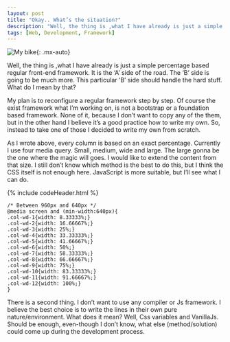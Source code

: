 ```yaml
---
layout: post
title: "Okay.. What’s the situation?"
description: "Well, the thing is ,what I have already is just a simple percentage based regular front-end framework. It is the ‘A’ side of the road"
tags: [Web, Development, Framework]
---
```


![My bike](https://matesnotes.files.wordpress.com/2018/10/40148bb9ff9f0978e9aec69347550a51_large.jpeg?w=1024){: .mx-auto}

Well, the thing is ,what I have already is just a simple percentage based regular front-end framework. It is the ‘A’ side of the road. The ‘B’ side is going to be much more. This particular ‘B’ side should handle the hard stuff. What do I mean by that?

My plan is to reconfigure a regular framework step by step. Of course the exist framework what I’m working on, is not a bootstrap or a foundation based framework. None of it, because I don’t want to copy any of the them, but in the other hand I believe it’s a good practice how to write my own. So, instead to take one of those I decided to write my own from scratch.

As I wrote above, every column is based on an exact percentage. Currently I use four media query. Small, medium, wide and large. The large gonna be the one where the magic will goes. I would like to extend the content from that size. I still don’t know which method is the best to do this, but I think the CSS itself is not enough here. JavaScript is more suitable, but I’ll see what I can do.

{% include codeHeader.html %}
```
/* Between 960px and 640px */
@media screen and (min-width:640px){
.col-wd-1{width: 8.33333%;}
.col-wd-2{width: 16.66667%;}
.col-wd-3{width: 25%;}
.col-wd-4{width: 33.33333%;}
.col-wd-5{width: 41.66667%;}
.col-wd-6{width: 50%;}
.col-wd-7{width: 58.33333%;}
.col-wd-8{width: 66.66667%;}
.col-wd-9{width: 75%;}
.col-wd-10{width: 83.33333%;}
.col-wd-11{width: 91.66667%;}
.col-wd-12{width: 100%;}
}
```

There is a second thing. I don’t want to use any compiler or Js framework. I believe the best choice is to write the lines in their own pure nature/environment. What does it mean? Well, Css variables and VanillaJs. Should be enough, even-though I don’t know, what else (method/solution) could come up during the development process.